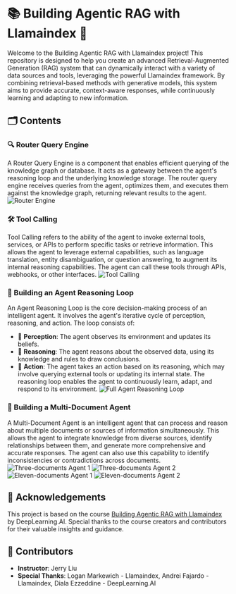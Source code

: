 # 📚 Building Agentic RAG with Llamaindex 🦙

Welcome to the Building Agentic RAG with Llamaindex project! This repository is designed to help you create an advanced Retrieval-Augmented Generation (RAG) system that can dynamically interact with a variety of data sources and tools, leveraging the powerful Llamaindex framework. By combining retrieval-based methods with generative models, this system aims to provide accurate, context-aware responses, while continuously learning and adapting to new information.
## 🗂️ Contents

### 🔍 Router Query Engine

A Router Query Engine is a component that enables efficient querying of the knowledge graph or database. It acts as a gateway between the agent's reasoning loop and the underlying knowledge storage. The router query engine receives queries from the agent, optimizes them, and executes them against the knowledge graph, returning relevant results to the agent.
![Router Engine](https://github.com/AasimMalik20/Building-Agentic-RAG-with-Llamaindex/assets/68051104/1d363490-2004-41f2-ba02-f15c65f99ac9)

### 🛠️ Tool Calling

Tool Calling refers to the ability of the agent to invoke external tools, services, or APIs to perform specific tasks or retrieve information. This allows the agent to leverage external capabilities, such as language translation, entity disambiguation, or question answering, to augment its internal reasoning capabilities. The agent can call these tools through APIs, webhooks, or other interfaces.
![Tool Calling](https://github.com/AasimMalik20/Building-Agentic-RAG-with-Llamaindex/assets/68051104/e7e1faa8-883b-49ba-ae3a-166c7659df8f)

### 🔄 Building an Agent Reasoning Loop

An Agent Reasoning Loop is the core decision-making process of an intelligent agent. It involves the agent's iterative cycle of perception, reasoning, and action. The loop consists of:
* 👀 **Perception**: The agent observes its environment and updates its beliefs.
* 🧠 **Reasoning**: The agent reasons about the observed data, using its knowledge and rules to draw conclusions.
* 🚀 **Action**: The agent takes an action based on its reasoning, which may involve querying external tools or updating its internal state.
The reasoning loop enables the agent to continuously learn, adapt, and respond to its environment.
![Full Agent Reasoning Loop](https://github.com/AasimMalik20/Building-Agentic-RAG-with-Llamaindex/assets/68051104/fcad448f-e095-4f75-97fb-7bbd6f73c0eb)


### 📄 Building a Multi-Document Agent

A Multi-Document Agent is an intelligent agent that can process and reason about multiple documents or sources of information simultaneously. This allows the agent to integrate knowledge from diverse sources, identify relationships between them, and generate more comprehensive and accurate responses. The agent can also use this capability to identify inconsistencies or contradictions across documents.
![Three-documents Agent 1](https://github.com/AasimMalik20/Building-Agentic-RAG-with-Llamaindex/assets/68051104/3f3e6b11-bb46-4374-8d02-7d57ca1080ca)
![Three-documents Agent 2](https://github.com/AasimMalik20/Building-Agentic-RAG-with-Llamaindex/assets/68051104/e73a5c88-148a-45c0-b356-57572855d1f1)
![Eleven-documents Agent 1](https://github.com/AasimMalik20/Building-Agentic-RAG-with-Llamaindex/assets/68051104/c0f860dc-30e6-4b1a-b37e-a70bc01ee77b)
![Eleven-documents Agent 2](https://github.com/AasimMalik20/Building-Agentic-RAG-with-Llamaindex/assets/68051104/9cd1cb04-9dde-48a0-94e6-8f1ca6c7f98e)

## 🙏 Acknowledgements

This project is based on the course [Building Agentic RAG with Llamaindex](https://learn.deeplearning.ai/courses/building-agentic-rag-with-llamaindex/lesson/1/introduction) by DeepLearning.AI. Special thanks to the course creators and contributors for their valuable insights and guidance.

## 👥 Contributors

- **Instructor**: Jerry Liu
- **Special Thanks**: Logan Markewich - Llamaindex, Andrei Fajardo - Llamaindex, Diala Ezzeddine - DeepLearning.AI
